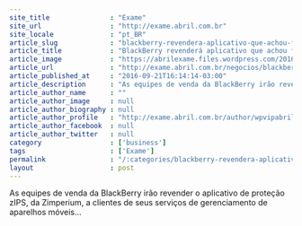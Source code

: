 ```yaml
---
site_title               : "Exame"
site_url                 : "http://exame.abril.com.br"
site_locale              : "pt_BR"
article_slug             : "blackberry-revendera-aplicativo-que-achou-falha-no-android"
article_title            : "BlackBerry revenderá aplicativo que achou falha no Android"
article_image            : "https://abrilexame.files.wordpress.com/2016/09/size_960_16_9_bberry22.jpeg?quality=70&strip=all&w=960"
article_url              : "http://exame.abril.com.br/negocios/blackberry-revendera-aplicativo-que-achou-falha-no-android/"
article_published_at     : "2016-09-21T16:14:14-03:00"
article_description      : "As equipes de venda da BlackBerry irão revender o aplicativo de proteção zIPS, da Zimperium, a clientes de seus serviços de gerenciamento de aparelhos móveis..."
article_author_name      : ""
article_author_image     : null
article_author_biography : null
article_author_profile   : "http://exame.abril.com.br/author/wpvipabril/"
article_author_facebook  : null
article_author_twitter   : null
category                 : ['business']
tags                     : ['Exame']
permalink                : "/:categories/blackberry-revendera-aplicativo-que-achou-falha-no-android/"
layout                   : post
---
```


As equipes de venda da BlackBerry irão revender o aplicativo de proteção zIPS, da Zimperium, a clientes de seus serviços de gerenciamento de aparelhos móveis...
